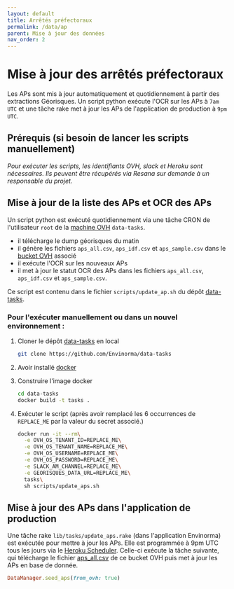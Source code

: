 ```yaml
---
layout: default
title: Arrêtés préfectoraux
permalink: /data/ap
parent: Mise à jour des données
nav_order: 2
---
```


# Mise à jour des arrêtés préfectoraux

Les APs sont mis à jour automatiquement et quotidiennement à partir des extractions Géorisques. Un script python exécute l'OCR sur les APs à `7am UTC` et une tâche rake met à jour les APs de l'application de production à `9pm UTC`.


## Prérequis (si besoin de lancer les scripts manuellement)

_Pour exécuter les scripts, les identifiants OVH, slack et Heroku sont nécessaires. Ils peuvent être récupérés via Resana sur demande à un responsable du projet._

## Mise à jour de la liste des APs et OCR des APs

Un script python est exécuté quotidiennement via une tâche CRON de l'utilisateur `root` de la [machine OVH](https://www.ovh.com/manager/public-cloud/#/pci/projects/3287ea227a904f04ad4e8bceb0776108/instances/1ac362a1-09cd-445b-a90a-def7dcaeaaff) `data-tasks`.
- il télécharge le dump géorisques du matin
- il génère les fichiers `aps_all.csv`, `aps_idf.csv` et `aps_sample.csv` dans le [bucket OVH](https://storage.sbg.cloud.ovh.net/v1/AUTH_3287ea227a904f04ad4e8bceb0776108/misc) associé
- il exécute l'OCR sur les nouveaux APs
- il met à jour le statut OCR des APs dans les fichiers `aps_all.csv`, `aps_idf.csv` et `aps_sample.csv`.

Ce script est contenu dans le fichier `scripts/update_ap.sh` du dépôt [data-tasks](https://github.com/Envinorma/data-tasks).


### Pour l'exécuter manuellement ou dans un nouvel environnement :

1. Cloner le dépôt [data-tasks](https://github.com/Envinorma/data-tasks) en local

   ```sh
   git clone https://github.com/Envinorma/data-tasks
   ```

2. Avoir installé [docker](https://docs.docker.com/get-docker/)
3. Construire l'image docker

   ```sh
   cd data-tasks
   docker build -t tasks .
   ```

4. Exécuter le script (après avoir remplacé les 6 occurrences de `REPLACE_ME` par la valeur du secret associé.)
   ```sh
   docker run -it --rm\
     -e OVH_OS_TENANT_ID=REPLACE_ME\
     -e OVH_OS_TENANT_NAME=REPLACE_ME\
     -e OVH_OS_USERNAME=REPLACE_ME\
     -e OVH_OS_PASSWORD=REPLACE_ME\
     -e SLACK_AM_CHANNEL=REPLACE_ME\
     -e GEORISQUES_DATA_URL=REPLACE_ME\
     tasks\
     sh scripts/update_aps.sh
   ```

## Mise à jour des APs dans l'application de production

Une tâche rake `lib/tasks/update_aps.rake` (dans l'application Envinorma) est exécutée pour mettre à jour les APs. Elle est programmée à 9pm UTC tous les jours via le [Heroku Scheduler](https://dashboard.heroku.com/apps/envinorma/scheduler). Celle-ci exécute la tâche suivante, qui télécharge le fichier [aps_all.csv](https://storage.sbg.cloud.ovh.net/v1/AUTH_3287ea227a904f04ad4e8bceb0776108/misc/aps_all.csv) de ce bucket OVH puis met à jour les APs en base de donnée.

```ruby
DataManager.seed_aps(from_ovh: true)
```
